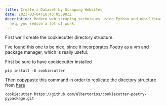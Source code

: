 ```yaml
---
title: Create a Dataset by Scraping Websites
date: 2023-03-04T16:43:05.903Z
description: Modern web scraping techniques using Python and new libraries that
  help you reduce a lot of work.
---
```

F﻿irst we'll create the cookiecutter directory structure.

I﻿'ve found this one to be nice, since it incorporates Poetry as a vm  and package manager, which is really useful.

F﻿irst be sure to have cookiecutter installed

```
pip install -U cookiecutter
```

T﻿hen copypaste this command in order to replicate the directory structure from [here](https://github.com/albertorios/cookiecutter-poetry-pypackage)

```
cookiecutter https://github.com/albertorios/cookiecutter-poetry-pypackage.git
```